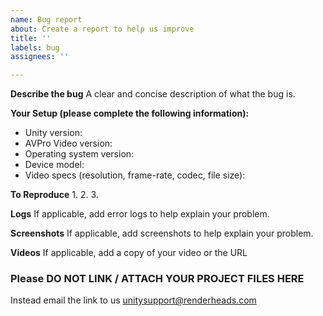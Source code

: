 ```yaml
---
name: Bug report
about: Create a report to help us improve
title: ''
labels: bug
assignees: ''

---
```


**Describe the bug**
A clear and concise description of what the bug is.

**Your Setup (please complete the following information):**
 - Unity version: 
 - AVPro Video version: 
 - Operating system version: 
 - Device model: 
 - Video specs (resolution, frame-rate, codec, file size): 

**To Reproduce**
1. 
2. 
3. 

**Logs**
If applicable, add error logs to help explain your problem.

**Screenshots**
If applicable, add screenshots to help explain your problem.

**Videos**
If applicable, add a copy of your video or the URL

### Please DO NOT LINK / ATTACH YOUR PROJECT FILES HERE
Instead email the link to us unitysupport@renderheads.com
